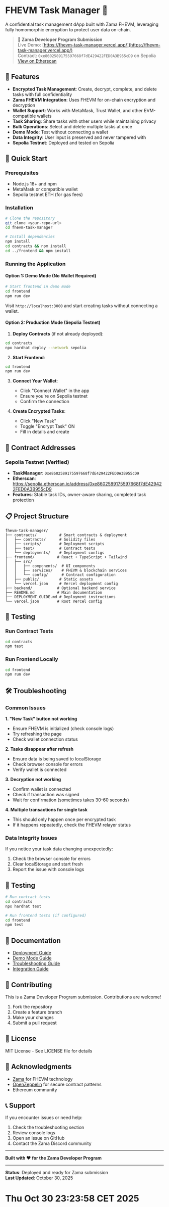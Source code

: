 # FHEVM Task Manager 🔐

A confidential task management dApp built with Zama FHEVM, leveraging fully homomorphic encryption to protect user data on-chain.

> **🎯 Zama Developer Program Submission**  
> Live Demo: [https://fhevm-task-manager.vercel.app/](https://fhevm-task-manager.vercel.app/)  
> Contract: `0xe8602589175597668f7dE429422FED0A3B955cD9` on Sepolia  
> [View on Etherscan](https://sepolia.etherscan.io/address/0xe8602589175597668f7dE429422FED0A3B955cD9)

## 🎯 Features

- **Encrypted Task Management**: Create, decrypt, complete, and delete tasks with full confidentiality
- **Zama FHEVM Integration**: Uses FHEVM for on-chain encryption and decryption
- **Wallet Support**: Works with MetaMask, Trust Wallet, and other EVM-compatible wallets
- **Task Sharing**: Share tasks with other users while maintaining privacy
- **Bulk Operations**: Select and delete multiple tasks at once
- **Demo Mode**: Test without connecting a wallet
- **Data Integrity**: User input is preserved and never tampered with
- **Sepolia Testnet**: Deployed and tested on Sepolia

## 🚀 Quick Start

### Prerequisites

- Node.js 18+ and npm
- MetaMask or compatible wallet
- Sepolia testnet ETH (for gas fees)

### Installation

```bash
# Clone the repository
git clone <your-repo-url>
cd fhevm-task-manager

# Install dependencies
npm install
cd contracts && npm install
cd ../frontend && npm install
```

### Running the Application

#### Option 1: Demo Mode (No Wallet Required)

```bash
# Start frontend in demo mode
cd frontend
npm run dev
```

Visit `http://localhost:3000` and start creating tasks without connecting a wallet.

#### Option 2: Production Mode (Sepolia Testnet)

1. **Deploy Contracts** (if not already deployed):

```bash
cd contracts
npx hardhat deploy --network sepolia
```

2. **Start Frontend**:

```bash
cd frontend
npm run dev
```

3. **Connect Your Wallet**:
   - Click "Connect Wallet" in the app
   - Ensure you're on Sepolia testnet
   - Confirm the connection

4. **Create Encrypted Tasks**:
   - Click "New Task"
   - Toggle "Encrypt Task" ON
   - Fill in details and create

## 🔐 Contract Addresses

### Sepolia Testnet (Verified)
- **TaskManager**: `0xe8602589175597668f7dE429422FED0A3B955cD9`
- **Etherscan**: https://sepolia.etherscan.io/address/0xe8602589175597668f7dE429422FED0A3B955cD9
- **Features**: Stable task IDs, owner-aware sharing, completed task protection

## 📋 Project Structure

```
fhevm-task-manager/
├── contracts/          # Smart contracts & deployment
│   ├── contracts/      # Solidity files
│   ├── scripts/        # Deployment scripts
│   ├── test/           # Contract tests
│   └── deployments/    # Deployment configs
├── frontend/          # React + TypeScript + Tailwind
│   ├── src/
│   │   ├── components/  # UI components
│   │   ├── services/    # FHEVM & blockchain services
│   │   └── config/      # Contract configuration
│   ├── public/         # Static assets
│   └── vercel.json     # Vercel deployment config
├── backend/           # Optional backend service
├── README.md          # Main documentation
├── DEPLOYMENT_GUIDE.md # Deployment instructions
└── vercel.json        # Root Vercel config
```

## 🧪 Testing

### Run Contract Tests
```bash
cd contracts
npm test
```

### Run Frontend Locally
```bash
cd frontend
npm run dev
```

## 🛠️ Troubleshooting

### Common Issues

**1. "New Task" button not working**
- Ensure FHEVM is initialized (check console logs)
- Try refreshing the page
- Check wallet connection status

**2. Tasks disappear after refresh**
- Ensure data is being saved to localStorage
- Check browser console for errors
- Verify wallet is connected

**3. Decryption not working**
- Confirm wallet is connected
- Check if transaction was signed
- Wait for confirmation (sometimes takes 30-60 seconds)

**4. Multiple transactions for single task**
- This should only happen once per encrypted task
- If it happens repeatedly, check the FHEVM relayer status

### Data Integrity Issues

If you notice your task data changing unexpectedly:
1. Check the browser console for errors
2. Clear localStorage and start fresh
3. Report the issue with console logs

## 🧪 Testing

```bash
# Run contract tests
cd contracts
npx hardhat test

# Run frontend tests (if configured)
cd frontend
npm test
```

## 📝 Documentation

- [Deployment Guide](./DEPLOYMENT_GUIDE.md)
- [Demo Mode Guide](./frontend/DEMO_MODE_GUIDE.md)
- [Troubleshooting Guide](./frontend/TROUBLESHOOTING.md)
- [Integration Guide](./INTEGRATION_GUIDE.md)

## 🤝 Contributing

This is a Zama Developer Program submission. Contributions are welcome!

1. Fork the repository
2. Create a feature branch
3. Make your changes
4. Submit a pull request

## 📄 License

MIT License - See LICENSE file for details

## 🙏 Acknowledgments

- [Zama](https://zama.ai/) for FHEVM technology
- [OpenZeppelin](https://openzeppelin.com/) for secure contract patterns
- Ethereum community

## 📞 Support

If you encounter issues or need help:
1. Check the troubleshooting section
2. Review console logs
3. Open an issue on GitHub
4. Contact the Zama Discord community

---

**Built with ❤️ for the Zama Developer Program**

---

**Status**: Deployed and ready for Zama submission  
**Last Updated**: October 30, 2025
# Thu Oct 30 23:23:58 CET 2025
